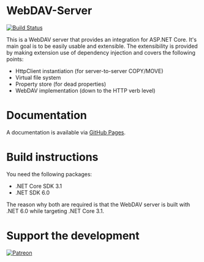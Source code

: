 # WebDAV-Server

[![Build Status](https://dev.azure.com/fubar-development/webdav-server/_apis/build/status/FubarDevelopment.WebDavServer?branchName=release%2F2.0)](https://dev.azure.com/fubar-development/webdav-server/_build/latest?definitionId=1&branchName=release%2F2.0)

This is a WebDAV server that provides an integration for ASP.NET Core. It's main goal is to be easily usable
and extensible. The extensibility is provided by making extension use of dependency injection and covers
the following points:

- HttpClient instantiation (for server-to-server COPY/MOVE)
- Virtual file system
- Property store (for dead properties)
- WebDAV implementation (down to the HTTP verb level)

# Documentation

A documentation is available via [GitHub Pages](https://fubardevelopment.github.io/WebDavServer/).

# Build instructions

You need the following packages:

- .NET Core SDK 3.1
- .NET SDK 6.0

The reason why both are required is that
the WebDAV server is built with .NET 6.0
while targeting .NET Core 3.1.

# Support the development

[![Patreon](https://img.shields.io/endpoint.svg?url=https:%2F%2Fshieldsio-patreon.herokuapp.com%2FFubarDevelopment&style=for-the-badge)](https://www.patreon.com/FubarDevelopment)
